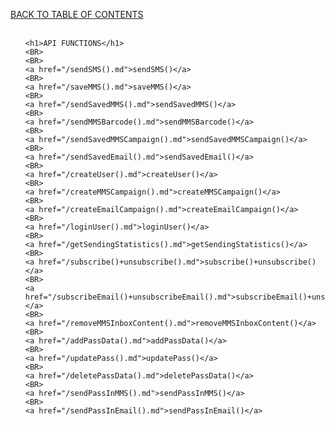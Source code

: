 <a href="https://github.com/SkycoreMobile/api/blob/master/1.3/CONTENTS.md">BACK TO TABLE OF CONTENTS</a>
<BR>
<BR>


<html>
<head>
</head>
<body>
<ul>

	<h1>API FUNCTIONS</h1>
	<BR>
	<BR>
	<a href="/sendSMS().md">sendSMS()</a>
	<BR>
	<a href="/saveMMS().md">saveMMS()</a>
	<BR>
	<a href="/sendSavedMMS().md">sendSavedMMS()</a>
	<BR>
	<a href="/sendMMSBarcode().md">sendMMSBarcode()</a>
	<BR>
	<a href="/sendSavedMMSCampaign().md">sendSavedMMSCampaign()</a>
	<BR>
	<a href="/sendSavedEmail().md">sendSavedEmail()</a>
	<BR>
	<a href="/createUser().md">createUser()</a>
	<BR>
	<a href="/createMMSCampaign().md">createMMSCampaign()</a>
	<BR>
	<a href="/createEmailCampaign().md">createEmailCampaign()</a>
	<BR>
	<a href="/loginUser().md">loginUser()</a>
	<BR>
	<a href="/getSendingStatistics().md">getSendingStatistics()</a>
	<BR>
	<a href="/subscribe()+unsubscribe().md">subscribe()+unsubscribe()</a>
	<BR>
	<a href="/subscribeEmail()+unsubscribeEmail().md">subscribeEmail()+unsubscribeEmail()</a>
	<BR>
	<a href="/removeMMSInboxContent().md">removeMMSInboxContent()</a>
	<BR>
	<a href="/addPassData().md">addPassData()</a>
	<BR>
	<a href="/updatePass().md">updatePass()</a>
	<BR>
	<a href="/deletePassData().md">deletePassData()</a>
	<BR>
	<a href="/sendPassInMMS().md">sendPassInMMS()</a>
	<BR>
	<a href="/sendPassInEmail().md">sendPassInEmail()</a>


</ul>
</body>
</html>
